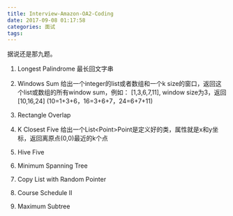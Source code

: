 ```yaml
---
title: Interview-Amazon-OA2-Coding
date: 2017-09-08 01:17:58
categories: 面试
tags:
---
```


据说还是那九题。

1. Longest Palindrome
最长回文字串

2. Windows Sum
给出一个integer的list或者数组和一个k size的窗口，返回这个list或数组的所有window sum，例如：
[1,3,6,7,11], window size为3，返回[10,16,24] (10=1+3+6，16=3+6+7，24=6+7+11)

3. Rectangle Overlap

4. K Closest Five
给出一个List&lt;Point&gt;Point是定义好的类，属性就是x和y坐标，返回离原点(0,0)最近的k个点 

5. Hive Five

6. Minimum Spanning Tree

7. Copy List with Random Pointer

8. Course Schedule II

9. Maximum Subtree
